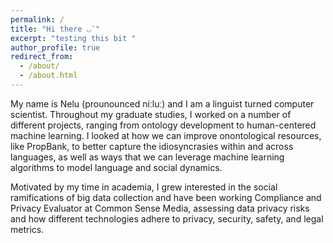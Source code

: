 ```yaml
---
permalink: /
title: "Hi there ◡̈ "
excerpt: "testing this bit "
author_profile: true
redirect_from: 
  - /about/
  - /about.html
---
```


My name is Nelu (prounounced niːluː) and I am a linguist turned computer scientist. Throughout my graduate studies, I worked on a number of different projects, ranging from ontology development to human-centered machine learning. I looked at how we can improve onontological resources, like PropBank, to better capture the idiosyncrasies within and across languages, as well as ways that we can leverage machine learning algorithms to model language and social dynamics. 

Motivated by my time in academia, I grew interested in the social ramifications of big data collection and have been working Compliance and Privacy Evaluator at Common Sense Media, assessing data privacy risks and how different technologies adhere to privacy, security, safety, and legal metrics. 
